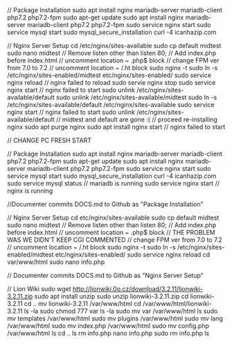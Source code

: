 // Package Installation
sudo apt install nginx mariadb-server mariadb-client php7.2 php7.2-fpm
sudo apt-get update
sudo apt install nginx mariadb-server mariadb-client php7.2 php7.2-fpm
sudo service nginx start
sudo service mysql start
sudo mysql_secure_installation
curl -4 icanhazip.com

// Nginx Server Setup
cd /etc/nginx/sites-available
sudo cp default midtest
sudo nano midtest
// Remove listen other than listen 80;
// Add index.php before index.html
// uncomment location ~ \.php$ block
// change FPM ver from 7.0 to 7.2
// uncomment location ~ /\.ht block
sudo nginx -t
sudo ln -s /etc/nginx/sites-enabled/midtest etc/nginx/sites-enabled/
sudo service nginx reload
// nginx failed to reload
sudo servie nginx stop
sudo service nginx start
// nginx failed to start
sudo unlink /etc/nginx/sites-available/default
sudo unlink /etc/nginx/sites-available/midtest
sudo ln -s /etc/nginx/sites-available/default /etc/nginx/sites-available
sudo service nginx start
// nginx failed to start
sudo unlink /etc/nginx/sites-available/default
// midtest and default are gone :(
// proceed re-installing nginx
sudo apt purge nginx
sudo apt install nginx start
// nginx failed to start



// CHANGE PC FRESH START


// Package Installation
sudo apt install nginx mariadb-server mariadb-client php7.2 php7.2-fpm
sudo apt-get update
sudo apt install nginx mariadb-server mariadb-client php7.2 php7.2-fpm
sudo service nginx start
sudo service mysql start
sudo mysql_secure_installation
curl -4 icanhazip.com
sudo service mysql status
// mariadb is running
sudo service nginx start
// nginx is running

//Documenter commits DOCS.md to Github as "Package Installation"

// Nginx Server Setup
cd etc/nginx/sites-available
sudo cp default midtest
sudo nano midtest
// Remove listen other than listen 80;
// Add index.php before index.html
// uncomment location ~ \.php$ block
// THE PROBLEM WAS WE DIDN'T KEEP CGI COMMENTED
// change FPM ver from 7.0 to 7.2
// uncomment location ~ /\.ht block
sudo nginx -t
sudo ln -s /etc/nginx/sites-enabled/midtest etc/nginx/sites-enabled/
sudo service nginx reload
cd var/www/html
sudo nano info.php

// Documenter commits DOCS.md to Github as "Nginx Server Setup"

// Lion Wiki
sudo wget http://lionwiki.0o.cz/download/3.2.11/lionwiki-3.2.11.zip
sudo apt install unzip
sudo unzip lionwiki-3.2.11.zip
cd lionwiki-3.2.11
cd ..
mv lionwiki-3.2.11 /var/www/html
cd /var/www/html/lionwiki-3.2.11
ls -la
sudo chmod 777 var
ls -la
sudo mv var /var/www/html
ls
sudo mv templates /var/www/html
sudo mv plugins /var/www/html
sudo mv lang /var/www/html
sudo mv index.php /var/www/html
sudo mv config.php /var/www/html
ls
cd ..
ls
rm info.php
nano info.php
sudo rm info.php
ls